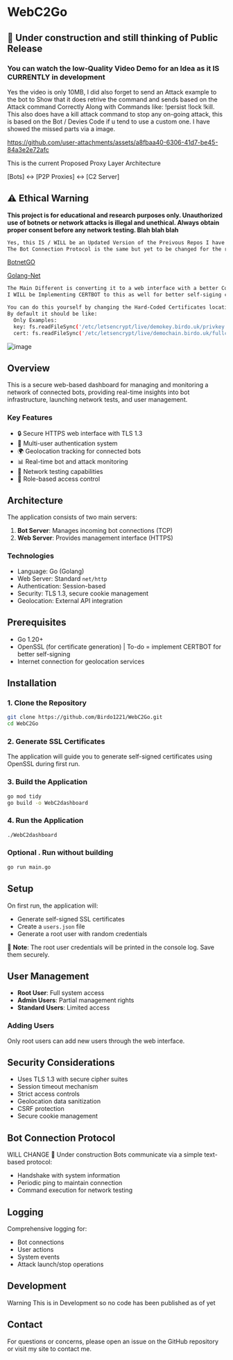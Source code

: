 # WebC2Go
## 🚧 Under construction and still thinking of Public Release 
### You can watch the low-Quality Video Demo for an Idea as it IS CURRENTLY in development
Yes the video is only 10MB, I did also forget to send an Attack example to the bot to Show that it does retrive the command and sends based on the Attack command Correctly
Along with Commands like:  !persist !lock !kill. This also does have a kill attack command to stop any on-going attack, this is based on the Bot / Devies Code if u tend to use a custom one. I have showed the missed parts via a image.

https://github.com/user-attachments/assets/a8fbaa40-6306-41d7-be45-84a3e2e72afc

This is the current Proposed Proxy Layer Architecture


[Bots] <-> [P2P Proxies] <-> [C2 Server]

## ⚠️ Ethical Warning
**This project is for educational and research purposes only. Unauthorized use of botnets or network attacks is illegal and unethical. Always obtain proper consent before any network testing. Blah blah blah**


```bash
Yes, this IS / WILL be an Updated Version of the Preivous Repos I have Published
The Bot Connection Protocol is the same but yet to be changed for the release.
```
[BotnetGO](https://github.com/Birdo1221/Better-Go-Cnc/)

[Golang-Net](https://github.com/Birdo1221/Better-Go-Cnc/)



```bash
The Main Different is converting it to a web interface with a better Codebase in-General
I WILL be Implementing CERTBOT to this as well for better self-siging certs and will stick to TLS 1.3

You can do this yourself by changing the Hard-Coded Certificates location with the ones you have Generated with CERTBOT
By default it should be like:
  Only Examples: 
  key: fs.readFileSync('/etc/letsencrypt/live/demokey.birdo.uk/privkey.pem'),
  cert: fs.readFileSync('/etc/letsencrypt/live/demochain.birdo.uk/fullchain.pem'),
  ```

![image](https://github.com/user-attachments/assets/64992816-496c-40a4-9378-83796ba07d18)


## Overview
This is a secure web-based dashboard for managing and monitoring a network of connected bots, providing real-time insights into bot infrastructure, launching network tests, and user management.

### Key Features

- 🔒 Secure HTTPS web interface with TLS 1.3
- 👥 Multi-user authentication system
- 🌍 Geolocation tracking for connected bots
- 📊 Real-time bot and attack monitoring
- 🚀 Network testing capabilities
- 🔐 Role-based access control

## Architecture

The application consists of two main servers:
1. **Bot Server**: Manages incoming bot connections (TCP)
2. **Web Server**: Provides management interface (HTTPS)

### Technologies
- Language: Go (Golang)
- Web Server: Standard `net/http`
- Authentication: Session-based
- Security: TLS 1.3, secure cookie management
- Geolocation: External API integration

## Prerequisites

- Go 1.20+
- OpenSSL (for certificate generation) | To-do = implement CERTBOT for better self-signing 
- Internet connection for geolocation services

## Installation

### 1. Clone the Repository
```bash
git clone https://github.com/Birdo1221/WebC2Go.git
cd WebC2Go
```

### 2. Generate SSL Certificates
The application will guide you to generate self-signed certificates using OpenSSL during first run.

### 3. Build the Application
```bash
go mod tidy
go build -o WebC2dashboard
```

### 4. Run the Application
```bash
./WebC2dashboard
```

### Optional . Run without building 
```bash
go run main.go
```

## Setup

On first run, the application will:
- Generate self-signed SSL certificates
- Create a `users.json` file
- Generate a root user with random credentials

🔑 **Note**: The root user credentials will be printed in the console log. Save them securely.

## User Management

- **Root User**: Full system access
- **Admin Users**: Partial management rights
- **Standard Users**: Limited access

### Adding Users
Only root users can add new users through the web interface.

## Security Considerations

- Uses TLS 1.3 with secure cipher suites
- Session timeout mechanism
- Strict access controls
- Geolocation data sanitization
- CSRF protection
- Secure cookie management

## Bot Connection Protocol
   WILL CHANGE 🚧 Under construction 
Bots communicate via a simple text-based protocol:
- Handshake with system information
- Periodic ping to maintain connection
- Command execution for network testing

## Logging

Comprehensive logging for:
- Bot connections
- User actions
- System events
- Attack launch/stop operations

## Development
Warning This is in Development so no code has been published as of yet 

## Contact
For questions or concerns, please open an issue on the GitHub repository or visit my site to contact me.
